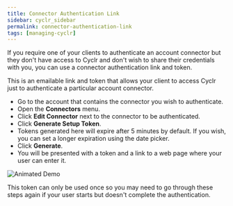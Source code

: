 ```yaml
---
title: Connector Authentication Link
sidebar: cyclr_sidebar
permalink: connector-authentication-link
tags: [managing-cyclr]
---
```


If you require one of your clients to authenticate an account connector but they don't have access to Cyclr and don't wish to share their credentials with you, you can use a connector authentication link and token.

This is an emailable link and token that allows your client to access Cyclr just to authenticate a particular account connector.

* Go to the account that contains the connector you wish to authenticate.
* Open the **Connectors** menu.
* Click **Edit Connector** next to the connector to be authenticated.
* Click **Generate Setup Token**.
* Tokens generated here will expire after 5 minutes by default.  If you wish, you can set a longer expiration using the date picker.
* Click **Generate**.
* You will be presented with a token and a link to a web page where your user can enter it.

![Animated Demo](./images/sign-in-token.gif)

This token can only be used once so you may need to go through these steps again if your user starts but doesn't complete the authentication.
